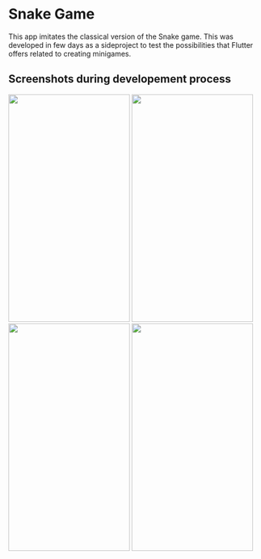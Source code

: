# Snake Game

This app imitates the classical version of the Snake game. This was developed in few days as a sideproject to test the possibilities that Flutter offers related to creating minigames.

## Screenshots during developement process
<img src="https://user-images.githubusercontent.com/72877797/134390569-eb102b78-c6ce-4bab-953a-005cc66bfd19.png" width="240" height="450"> <img src="https://user-images.githubusercontent.com/72877797/134390776-1905c96a-63f6-4cb0-885f-ec79b3db2d83.jpeg" width="240" height="450"> <img src="https://user-images.githubusercontent.com/72877797/134390823-7dedb82e-6027-4596-a4f4-f61c9e8fcd76.jpegg" width="240" height="450"> <img src="https://user-images.githubusercontent.com/72877797/134390939-20df053f-176e-4e8a-adfe-817fbac79583.png" width="240" height="450">



